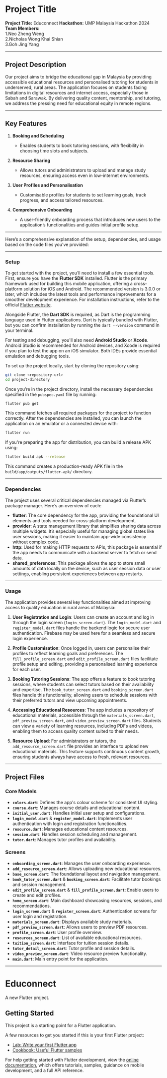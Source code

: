 # Project Title

**Project Title:** Educonnect 
**Hackathon:** UMP Malaysia Hackathon 2024  
**Team Members:** <br>
                  1.Neo Zheng Weng 
                  <br>
                  2.Nicholas Wong Khai Shian 
                  <br>
                  3.Goh Jing Yang

---

## Project Description

Our project aims to bridge the educational gap in Malaysia by providing accessible educational resources and personalised tutoring for students in underserved, rural areas. The application focuses on students facing limitations in digital resources and internet access, especially those in Sabah and Sarawak. By delivering quality content, mentorship, and tutoring, we address the pressing need for educational equity in remote regions.

---

## Key Features

1. **Booking and Scheduling**
   - Enables students to book tutoring sessions, with flexibility in choosing time slots and subjects.

2. **Resource Sharing**
   - Allows tutors and administrators to upload and manage study resources, ensuring access even in low-internet environments.

3. **User Profiles and Personalisation**
   - Customisable profiles for students to set learning goals, track progress, and access tailored resources.

4. **Comprehensive Onboarding**
   - A user-friendly onboarding process that introduces new users to the application’s functionalities and guides initial profile setup.
---

Here’s a comprehensive explanation of the setup, dependencies, and usage based on the code files you've provided:

---

### Setup

To get started with the project, you’ll need to install a few essential tools. First, ensure you have the **Flutter SDK** installed. Flutter is the primary framework used for building this mobile application, offering a cross-platform solution for iOS and Android. The recommended version is 3.0.0 or later, which includes the latest tools and performance improvements for a smoother development experience. For installation instructions, refer to the official [Flutter website](https://flutter.dev/docs/get-started/install).

Alongside Flutter, the **Dart SDK** is required, as Dart is the programming language used in Flutter applications. Dart is typically bundled with Flutter, but you can confirm installation by running the `dart --version` command in your terminal.

For testing and debugging, you'll also need **Android Studio** or **Xcode**. Android Studio is recommended for Android devices, and Xcode is required if you plan to test the app on an iOS simulator. Both IDEs provide essential emulation and debugging tools.

To set up the project locally, start by cloning the repository using:
```bash
git clone <repository-url>
cd project-directory
```
Once you’re in the project directory, install the necessary dependencies specified in the `pubspec.yaml` file by running:
```bash
flutter pub get
```
This command fetches all required packages for the project to function correctly. After the dependencies are installed, you can launch the application on an emulator or a connected device with:
```bash
flutter run
```
If you're preparing the app for distribution, you can build a release APK using:
```bash
flutter build apk --release
```
This command creates a production-ready APK file in the `build/app/outputs/flutter-apk/` directory.

---

### Dependencies

The project uses several critical dependencies managed via Flutter’s package manager. Here’s an overview of each:

- **flutter**: The core dependency for the app, providing the foundational UI elements and tools needed for cross-platform development.
- **provider**: A state management library that simplifies sharing data across multiple widgets. It’s especially useful for managing global states like user sessions, making it easier to maintain app-wide consistency without complex code.
- **http**: Used for making HTTP requests to APIs, this package is essential if the app needs to communicate with a backend server to fetch or send data.
- **shared_preferences**: This package allows the app to store small amounts of data locally on the device, such as user session data or user settings, enabling persistent experiences between app restarts.

---

### Usage

The application provides several key functionalities aimed at improving access to quality education in rural areas of Malaysia:

1. **User Registration and Login**: Users can create an account and log in through the login screen (`login_screen.dart`). The `login_model.dart` and `register_model.dart` files handle the backend logic for secure user authentication. Firebase may be used here for a seamless and secure login experience.

2. **Profile Customisation**: Once logged in, users can personalise their profiles to reflect learning goals and preferences. The `fill_profile_screen.dart` and `edit_profile_screen.dart` files facilitate profile setup and editing, providing a personalised learning experience for each user.

3. **Booking Tutoring Sessions**: The app offers a feature to book tutoring sessions, where students can select tutors based on their availability and expertise. The `book_tutor_screen.dart` and `booking_screen.dart` files handle this functionality, allowing users to schedule sessions with their preferred tutors and view upcoming appointments.

4. **Accessing Educational Resources**: The app includes a repository of educational materials, accessible through the `materials_screen.dart`, `pdf_preview_screen.dart`, and `video_preview_screen.dart` files. Students can view a variety of learning resources, including PDFs and videos, enabling them to access quality content suited to their needs.

5. **Resource Upload**: For administrators or tutors, the `add_resource_screen.dart` file provides an interface to upload new educational materials. This feature supports continuous content growth, ensuring students always have access to fresh, relevant resources.

---

## Project Files

### Core Models

- **`colors.dart`**: Defines the app's colour scheme for consistent UI styling.
- **`course.dart`**: Manages course details and educational content.
- **`initial_user.dart`**: Handles initial user setup and configurations.
- **`login_model.dart`** & **`register_model.dart`**: Implements user authentication with login and registration functionalities.
- **`resource.dart`**: Manages educational content resources.
- **`session.dart`**: Handles session scheduling and management.
- **`tutor.dart`**: Manages tutor profiles and availability.

### Screens

- **`onboarding_screen.dart`**: Manages the user onboarding experience.
- **`add_resource_screen.dart`**: Allows uploading new educational resources.
- **`base_screen.dart`**: The foundational layout and navigation management.
- **`book_tutor_screen.dart`** & **`booking_screen.dart`**: Facilitate tutor bookings and session management.
- **`edit_profile_screen.dart`** & **`fill_profile_screen.dart`**: Enable users to create and edit profiles.
- **`home_screen.dart`**: Main dashboard showcasing resources, sessions, and recommendations.
- **`login_screen.dart`** & **`register_screen.dart`**: Authentication screens for user login and registration.
- **`materials_screen.dart`**: Displays available study materials.
- **`pdf_preview_screen.dart`**: Allows users to preview PDF resources.
- **`profile_screen.dart`**: User profile overview.
- **`resources_screen.dart`**: List of available educational resources.
- **`tuition_screen.dart`**: Interface for tuition session details.
- **`tutor_detail_screen.dart`**: Tutor profile and session details.
- **`video_preview_screen.dart`**: Video resource preview functionality.
- **`main.dart`**: Main entry point for the application.

---

# Educonnect

A new Flutter project.

## Getting Started

This project is a starting point for a Flutter application.

A few resources to get you started if this is your first Flutter project:

- [Lab: Write your first Flutter app](https://docs.flutter.dev/get-started/codelab)
- [Cookbook: Useful Flutter samples](https://docs.flutter.dev/cookbook)

For help getting started with Flutter development, view the
[online documentation](https://docs.flutter.dev/), which offers tutorials,
samples, guidance on mobile development, and a full API reference.



